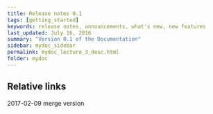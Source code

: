 ```yaml
---
title: Release notes 0.1
tags: [getting_started]
keywords: release notes, announcements, what's new, new features
last_updated: July 16, 2016
summary: "Version 0.1 of the Documentation"
sidebar: mydoc_sidebar
permalink: mydoc_lecture_3_desc.html
folder: mydoc
---
```


## Relative links

2017-02-09 merge version

